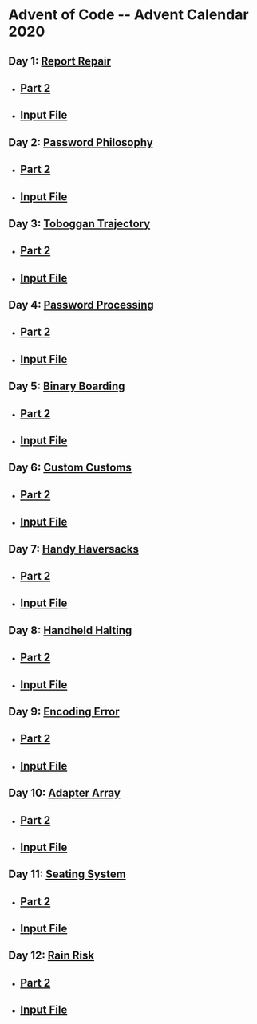# Advent of Code -- Advent Calendar 2020
## Day 1: [Report Repair](https://github.com/PhilHuangSW/AdventCalendar2020/blob/master/day1ReportRepair.js)
- ## [Part 2](https://github.com/PhilHuangSW/AdventCalendar2020/blob/master/day1Part2.js)
- ## [Input File](https://github.com/PhilHuangSW/AdventCalendar2020/blob/master/day1Input.txt)
## Day 2: [Password Philosophy](https://github.com/PhilHuangSW/AdventCalendar2020/blob/master/day2PasswordPhilosophy.js)
- ## [Part 2](https://github.com/PhilHuangSW/AdventCalendar2020/blob/master/day2Part2.js)
- ## [Input File](https://github.com/PhilHuangSW/AdventCalendar2020/blob/master/day2Input.txt)
## Day 3: [Toboggan Trajectory](https://github.com/PhilHuangSW/AdventCalendar2020/blob/master/day3TobogganTrajectory.js)
- ## [Part 2](https://github.com/PhilHuangSW/AdventCalendar2020/blob/master/day3Part2.js)
- ## [Input File](https://github.com/PhilHuangSW/AdventCalendar2020/blob/master/day3Input.txt)
## Day 4: [Password Processing](https://github.com/PhilHuangSW/AdventCalendar2020/blob/master/day4PassportProcessing.js)
- ## [Part 2](https://github.com/PhilHuangSW/AdventCalendar2020/blob/master/day4Part2.js)
- ## [Input File](https://github.com/PhilHuangSW/AdventCalendar2020/blob/master/day4Input.txt)
## Day 5: [Binary Boarding](https://github.com/PhilHuangSW/AdventCalendar2020/blob/master/day5BinaryBoarding.js)
- ## [Part 2](https://github.com/PhilHuangSW/AdventCalendar2020/blob/master/day5Part2.js)
- ## [Input File](https://github.com/PhilHuangSW/AdventCalendar2020/blob/master/day5Input.txt)
## Day 6: [Custom Customs](https://github.com/PhilHuangSW/AdventCalendar2020/blob/master/day6CustomCustoms.js)
- ## [Part 2](https://github.com/PhilHuangSW/AdventCalendar2020/blob/master/day6Part2.js)
- ## [Input File](https://github.com/PhilHuangSW/AdventCalendar2020/blob/master/day6Input.txt)
## Day 7: [Handy Haversacks](https://github.com/PhilHuangSW/AdventCalendar2020/blob/master/day7HandyHaversacks.js)
- ## [Part 2](https://github.com/PhilHuangSW/AdventCalendar2020/blob/master/day7Part2.js)
- ## [Input File](https://github.com/PhilHuangSW/AdventCalendar2020/blob/master/day7Input.txt)
## Day 8: [Handheld Halting](https://github.com/PhilHuangSW/AdventCalendar2020/blob/master/day8HandheldHalting.js)
- ## [Part 2](https://github.com/PhilHuangSW/AdventCalendar2020/blob/master/day8Part2.js)
- ## [Input File](https://github.com/PhilHuangSW/AdventCalendar2020/blob/master/day8Input.txt)
## Day 9: [Encoding Error](https://github.com/PhilHuangSW/AdventCalendar2020/blob/master/day9EncodingError.js)
- ## [Part 2](https://github.com/PhilHuangSW/AdventCalendar2020/blob/master/day9Part2.js)
- ## [Input File](https://github.com/PhilHuangSW/AdventCalendar2020/blob/master/day9Input.txt)
## Day 10: [Adapter Array](https://github.com/PhilHuangSW/AdventCalendar2020/blob/master/day10AdapterArray.js)
- ## [Part 2](https://github.com/PhilHuangSW/AdventCalendar2020/blob/master/day10Part2.js)
- ## [Input File](https://github.com/PhilHuangSW/AdventCalendar2020/blob/master/day10Input.txt)
## Day 11: [Seating System](https://github.com/PhilHuangSW/AdventCalendar2020/blob/master/day11SeatingSystem.js)
- ## [Part 2](https://github.com/PhilHuangSW/AdventCalendar2020/blob/master/day11Part2.js)
- ## [Input File](https://github.com/PhilHuangSW/AdventCalendar2020/blob/master/day11Input.txt)
## Day 12: [Rain Risk](https://github.com/PhilHuangSW/AdventCalendar2020/blob/master/day12RainRisk.js)
- ## [Part 2](https://github.com/PhilHuangSW/AdventCalendar2020/blob/master/day12Part2.js)
- ## [Input File](https://github.com/PhilHuangSW/AdventCalendar2020/blob/master/day12Input.txt)
